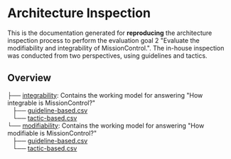 # Architecture Inspection

This is the documentation generated for **reproducing** the architecture inspection process to perform the evaluation goal 2 "Evaluate the modifiability and integrability of MissionControl.". The in-house inspection was conducted from two perspectives, using guidelines and tactics. 

## Overview

├── <a href="/architecture_inspection/integrability/">integrability</a>: Contains the working model for answering "How integrable is MissionControl?"<br>
    ├── <a href="/architecture_inspection/integrability/guideline-based.csv">guideline-based.csv</a><br>
    └── <a href="/architecture_inspection/integrability/tactic-based.csv">tactic-based.csv</a><br>
└── <a href="/architecture_inspection/modifiability/">modifiability</a>: Contains the working model for answering "How modifiable is MissionControl?"<br>
    ├── <a href="/architecture_inspection/modifiability/guideline-based.csv">guideline-based.csv</a><br>
    └── <a href="/architecture_inspection/modifiability/tactic-based.csv">tactic-based.csv</a><br>
